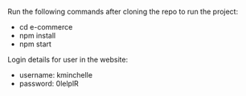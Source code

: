 Run the following commands after cloning the repo to run the project:
* cd e-commerce
* npm install
* npm start

Login details for user in the website:
* username: kminchelle
* password: 0lelplR

